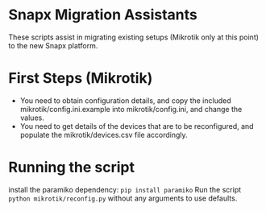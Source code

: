 Snapx Migration Assistants
===
These scripts assist in migrating existing setups (Mikrotik only at this point) to the new Snapx platform.

First Steps (Mikrotik)
===
- You need to obtain configuration details, and copy the included mikrotik/config.ini.example into mikrotik/config.ini, and change the values.
- You need to get details of the devices that are to be reconfigured, and populate the mikrotik/devices.csv file accordingly.


Running the script
===
install the paramiko dependency: `pip install paramiko`
Run the script `python mikrotik/reconfig.py` without any arguments to use defaults.